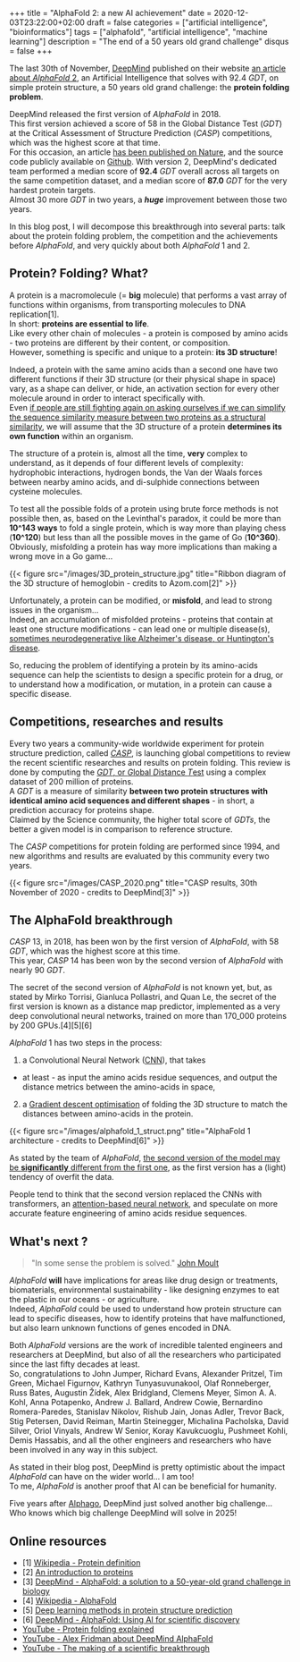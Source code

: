 +++
title = "AlphaFold 2: a new AI achievement"
date = 2020-12-03T23:22:00+02:00
draft = false
categories = ["artificial intelligence", "bioinformatics"]
tags = ["alphafold", "artificial intelligence", "machine learning"]
description = "The end of a 50 years old grand challenge"
disqus = false
+++

The last 30th of November, [DeepMind](https://deepmind.com/) published on their website 
[an article about _AlphaFold_ 2](https://deepmind.com/blog/article/alphafold-a-solution-to-a-50-year-old-grand-challenge-in-biology), 
an Artificial Intelligence that solves with 92.4 _GDT_, on simple protein structure, a 50 years old grand challenge: the **protein folding problem**.

DeepMind released the first version of _AlphaFold_ in 2018.  
This first version achieved a score of 58 in the Global Distance Test (_GDT_) at the Critical Assessment of Structure Prediction (_CASP_) competitions, which was the highest score at that time.  
For this occasion, an article [has been published on Nature](https://www.nature.com/articles/s41586-019-1923-7.epdf?author_access_token=Z_KaZKDqtKzbE7Wd5HtwI9RgN0jAjWel9jnR3ZoTv0MCcgAwHMgRx9mvLjNQdB2TlQQaa7l420UCtGo8vYQ39gg8lFWR9mAZtvsN_1PrccXfIbc6e-tGSgazNL_XdtQzn1PHfy21qdcxV7Pw-k3htw%3D%3D), and the source code publicly available on [Github](https://github.com/deepmind/deepmind-research/tree/master/alphafold_casp13).
With version 2, DeepMind's dedicated team performed a median score of **92.4** _GDT_ overall across all targets on the same competition dataset, and a median score of **87.0** _GDT_ for the very hardest protein targets.  
Almost 30 more _GDT_ in two years, a ***huge*** improvement between those two years.

In this blog post, I will decompose this breakthrough into several parts: talk about the protein folding problem, the competition and the achievements before _AlphaFold_, and very quickly about both _AlphaFold_ 1 and 2.

## Protein? Folding? What?

A protein is a macromolecule (= **big** molecule) that performs a vast array of functions within organisms, 
from transporting molecules to DNA replication[1].  
In short: **proteins are essential to life**.  
Like every other chain of molecules - a protein is composed by amino acids - two proteins are different by their content, or composition.  
However, something is specific and unique to a protein: **its 3D structure**!

Indeed, a protein with the same amino acids than a second one have two different functions if their 3D structure (or their physical shape in space) vary, as
a shape can deliver, or hide, an activation section for every other molecule around in order to interact specifically with.  
Even [if people are still fighting again on asking ourselves if we can simplify the sequence similarity measure between two proteins as a structural similarity](https://www.researchgate.net/post/Does_sequence_similarity_between_two_proteins_mean_structural_similarity), we will 
assume that the 3D structure of a protein **determines its own function** within an organism.

The structure of a protein is, almost all the time, **very** complex to understand, as it depends of four different levels of
complexity: hydrophobic interactions, hydrogen bonds, the Van der Waals forces between nearby amino acids, 
and di-sulphide connections between cysteine molecules.

To test all the possible folds of a protein using brute force methods is not possible then, as, based on the Levinthal's paradox,
it could be more than **10^143 ways** to fold a single protein, which is way more than playing chess (**10^120**) but less than all
the possible moves in the game of Go (**10^360**).  
Obviously, misfolding a protein has way more implications than making a wrong move in a Go game...

{{< figure src="/images/3D_protein_structure.jpg" title="Ribbon diagram of the 3D structure of hemoglobin - credits to Azom.com[2]" >}}

Unfortunately, a protein can be modified, or **misfold**, and lead to strong issues in the organism...  
Indeed, an accumulation of misfolded proteins - proteins that contain at least one structure modifications - 
can lead one or multiple disease(s), [sometimes neurodegenerative like Alzheimer's disease, or Huntington's disease](https://www.nature.com/scitable/topicpage/protein-misfolding-and-degenerative-diseases-14434929/).

So, reducing the problem of identifying a protein by its amino-acids sequence can help the scientists to design a specific protein
for a drug, or to understand how a modification, or mutation, in a protein can cause a specific disease.

## Competitions, researches and results

Every two years a community-wide worldwide experiment for protein structure prediction, called [_CASP_](https://en.wikipedia.org/wiki/CASP),
is launching global competitions to review the recent scientific researches and results on protein folding.
This review is done by computing the [_GDT_, or *G*lobal *D*istance *T*est](https://en.wikipedia.org/wiki/Global_distance_test) using a 
complex dataset of 200 million of proteins.  
A _GDT_ is a measure of similarity **between two protein structures with identical amino acid sequences and different shapes** - in short, 
a prediction accuracy for proteins shape.  
Claimed by the Science community, the higher total score of _GDTs_, the better a given model is in comparison to reference structure.

The _CASP_ competitions for protein folding are performed since 1994, and new algorithms and results are evaluated
 by this community every two years.

{{< figure src="/images/CASP_2020.png" title="CASP results, 30th November of 2020 - credits to DeepMind[3]" >}}

## The AlphaFold breakthrough

_CASP_ 13, in 2018, has been won by the first version of _AlphaFold_, with 58 _GDT_, which was the highest score at this time.  
This year, _CASP_ 14 has been won by the second version of _AlphaFold_ with nearly 90 _GDT_.

The secret of the second version of _AlphaFold_ is not known yet, but, as stated by Mirko Torrisi, Gianluca Pollastri, and Quan Le,
 the secret of the first version is known as a distance map predictor, implemented as a very deep convolutional neural networks,
trained on more than 170_000 proteins by 200 GPUs.[4][5][6]  

_AlphaFold_ 1 has two steps in the process:
1. a Convolutional Neural Network ([CNN](https://en.wikipedia.org/wiki/Convolutional_neural_network)), that takes 
- at least - as input the amino acids residue sequences, and output the distance metrics between the amino-acids in space,  
2. a [Gradient descent optimisation](https://en.wikipedia.org/wiki/Gradient_descent) of folding the 3D structure to 
match the distances between amino-acids in the protein.

{{< figure src="/images/alphafold_1_struct.png" title="AlphaFold 1 architecture - credits to DeepMind[6]" >}}

As stated by the team of _AlphaFold_, [the second version of the model may be **significantly** different from the first one](https://fortune.com/2020/12/01/lessons-from-deepminds-a-i-breakthrough-eye-on-ai/), as the first version has a (light) tendency of overfit the data.

People tend to think that the second version replaced the CNNs with transformers, an [attention-based neural network](https://towardsdatascience.com/intuitive-understanding-of-attention-mechanism-in-deep-learning-6c9482aecf4f), and speculate on more accurate feature engineering 
of amino acids residue sequences.

## What's next ?

> "In some sense the problem is solved."
[John Moult](https://www.nature.com/articles/d41586-020-03348-4)

_AlphaFold_ **will** have implications for areas like drug design or treatments, biomaterials, environmental sustainability - like 
designing enzymes to eat the plastic in our oceans - or agriculture.  
Indeed, _AlphaFold_ could be used to understand how protein structure can lead to specific diseases, how to identify proteins
 that have malfunctioned, but also learn unknown functions of genes encoded in DNA.

Both _AlphaFold_ versions are the work of incredible talented engineers and researchers at DeepMind, but also
of all the researchers who participated since the last fifty decades at least.  
So, congratulations to John Jumper, Richard Evans, Alexander Pritzel, Tim Green, Michael Figurnov, 
Kathryn Tunyasuvunakool, Olaf Ronneberger, Russ Bates, Augustin Žídek, Alex Bridgland, Clemens Meyer, Simon A. A. Kohl, 
Anna Potapenko, Andrew J. Ballard, Andrew Cowie, Bernardino Romera-Paredes, Stanislav Nikolov, Rishub Jain, Jonas Adler, 
Trevor Back, Stig Petersen, David Reiman, Martin Steinegger, Michalina Pacholska, David Silver, Oriol Vinyals,
Andrew W Senior, Koray Kavukcuoglu, Pushmeet Kohli, Demis Hassabis, and all the other engineers and researchers
who have been involved in any way in this subject.

As stated in their blog post, DeepMind is pretty optimistic about the impact _AlphaFold_ can have on the wider world... I am too!  
To me, _AlphaFold_ is another proof that AI can be beneficial for humanity.

Five years after [Alphago](https://deepmind.com/research/case-studies/alphago-the-story-so-far), DeepMind just solved another 
big challenge... Who knows which big challenge DeepMind will solve in 2025!

## Online resources

* [1] [Wikipedia - Protein definition](https://en.wikipedia.org/wiki/Protein)
* [2] [An introduction to proteins](https://www.azom.com/article.aspx?ArticleID=11177)
* [3] [DeepMind - AlphaFold: a solution to a 50-year-old grand challenge in biology](https://deepmind.com/blog/article/alphafold-a-solution-to-a-50-year-old-grand-challenge-in-biology)
* [4] [Wikipedia - AlphaFold](https://en.wikipedia.org/wiki/AlphaFold)
* [5] [Deep learning methods in protein structure prediction](https://www.ncbi.nlm.nih.gov/pmc/articles/PMC7305407/)
* [6] [DeepMind - AlphaFold: Using AI for scientific discovery](https://deepmind.com/blog/article/AlphaFold-Using-AI-for-scientific-discovery)
* [YouTube - Protein folding explained](https://www.youtube.com/watch?v=KpedmJdrTpY&t=7s)
* [YouTube - Alex Fridman about DeepMind AlphaFold](https://www.youtube.com/watch?v=W7wJDJ56c88)
* [YouTube - The making of a scientific breakthrough](https://www.youtube.com/watch?v=gg7WjuFs8F4)
